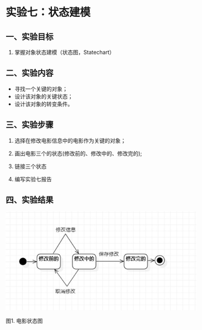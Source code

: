 # 实验七：状态建模

## 一、实验目标

1. 掌握对象状态建模（状态图，Statechart）

## 二、实验内容

- 寻找一个关键的对象；
- 设计该对象的关键状态；
- 设计该对象的转变条件。

## 三、实验步骤

1. 选择在修改电影信息中的电影作为关键的对象；

2. 画出电影三个的状态(修改前的、修改中的、修改完的);  

3. 链接三个状态  

4. 编写实验七报告 

## 四、实验结果

![电影状态图](./lab7_1.jpg)

图1. 电影状态图

